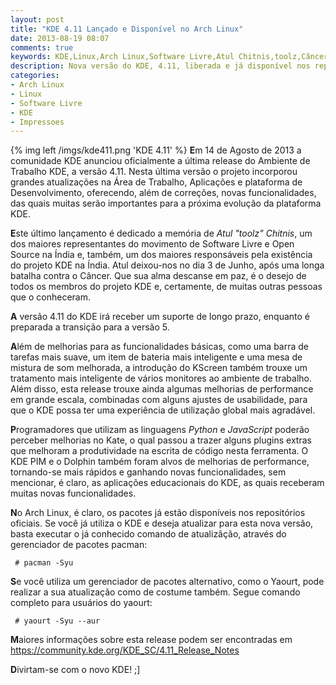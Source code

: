 ```yaml
---
layout: post
title: "KDE 4.11 Lançado e Disponível no Arch Linux"
date: 2013-08-19 08:07
comments: true
keywords: KDE,Linux,Arch Linux,Software Livre,Atul Chitnis,toolz,Câncer
description: Nova versão do KDE, 4.11, liberada e já disponível nos repositórios do Arch Linux.
categories:
- Arch Linux
- Linux
- Software Livre
- KDE
- Impressoes
---
```

{% img left /imgs/kde411.png 'KDE 4.11' %}
**E**m 14 de Agosto de 2013 a comunidade KDE anunciou oficialmente a última release do Ambiente de Trabalho KDE, a versão 4.11. Nesta última versão o projeto incorporou grandes atualizações na Área de Trabalho, Aplicações e plataforma de Desenvolvimento, oferecendo, além de correções, novas funcionalidades, das quais muitas serão importantes para a próxima evolução da plataforma KDE.

**E**ste último lançamento é dedicado a memória de *Atul "toolz" Chitnis*, um dos maiores representantes do movimento de Software Livre e Open Source na Índia e, também, um dos maiores responsáveis pela existência do projeto KDE na Índia. Atul deixou-nos no dia 3 de Junho, após uma longa batalha contra o Câncer. Que sua alma descanse em paz, é o desejo de todos os membros do projeto KDE e, certamente, de muitas outras pessoas que o conheceram.

**A** versão 4.11 do KDE irá receber um suporte de longo prazo, enquanto é preparada a transição para a versão 5.

**A**lém de melhorias  para as funcionalidades básicas, como uma barra de tarefas mais suave, um item de bateria mais inteligente e uma mesa de mistura de som melhorada, a introdução do KScreen também trouxe um tratamento mais inteligente de vários monitores ao ambiente de trabalho. Além disso, esta release trouxe ainda algumas melhorias de performance em grande escala, combinadas com alguns ajustes de usabilidade, para que o KDE possa ter uma experiência de utilização global mais agradável.

**P**rogramadores que utilizam as linguagens *Python* e *JavaScript* poderão perceber melhorias no Kate, o qual passou a trazer alguns plugins extras que melhoram a produtividade na escrita de código nesta ferramenta. O KDE PIM e o Dolphin também foram alvos de melhorias de performance, tornando-se mais rápidos e ganhando novas funcionalidades, sem mencionar, é claro, as aplicações educacionais do KDE, as quais receberam muitas novas funcionalidades.

**N**o Arch Linux, é claro, os pacotes já estão disponíveis nos repositórios oficiais. Se você já utiliza o KDE e deseja atualizar para esta nova versão, basta executar o já conhecido comando de atualizãção, através do gerenciador de pacotes pacman:

```
 # pacman -Syu
```

**S**e você utiliza um gerenciador de pacotes alternativo, como o Yaourt, pode realizar a sua atualização como de costume também. Segue comando completo para usuários do yaourt:

```
 # yaourt -Syu --aur
```

**M**aiores informações sobre esta release podem ser encontradas em https://community.kde.org/KDE_SC/4.11_Release_Notes

**D**ivirtam-se com o novo KDE! ;]